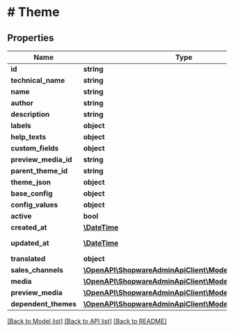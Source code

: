 # # Theme

## Properties

Name | Type | Description | Notes
------------ | ------------- | ------------- | -------------
**id** | **string** |  | [optional]
**technical_name** | **string** |  | [optional]
**name** | **string** |  |
**author** | **string** |  |
**description** | **string** |  | [optional]
**labels** | **object** |  | [optional]
**help_texts** | **object** |  | [optional]
**custom_fields** | **object** |  | [optional]
**preview_media_id** | **string** |  | [optional]
**parent_theme_id** | **string** |  | [optional]
**theme_json** | **object** |  | [optional]
**base_config** | **object** |  | [optional]
**config_values** | **object** |  | [optional]
**active** | **bool** |  |
**created_at** | [**\DateTime**](\DateTime.md) |  | [readonly]
**updated_at** | [**\DateTime**](\DateTime.md) |  | [optional] [readonly]
**translated** | **object** |  | [optional]
**sales_channels** | [**\OpenAPI\ShopwareAdminApiClient\Model\SalesChannel[]**](SalesChannel.md) |  | [optional]
**media** | [**\OpenAPI\ShopwareAdminApiClient\Model\Media[]**](Media.md) |  | [optional]
**preview_media** | [**\OpenAPI\ShopwareAdminApiClient\Model\Media**](Media.md) |  | [optional]
**dependent_themes** | [**\OpenAPI\ShopwareAdminApiClient\Model\Theme[]**](Theme.md) |  | [optional]

[[Back to Model list]](../../README.md#models) [[Back to API list]](../../README.md#endpoints) [[Back to README]](../../README.md)
